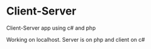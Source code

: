 # Client-Server
Client-Server app using c# and php

Working on localhost. Server is on php and client on c#
